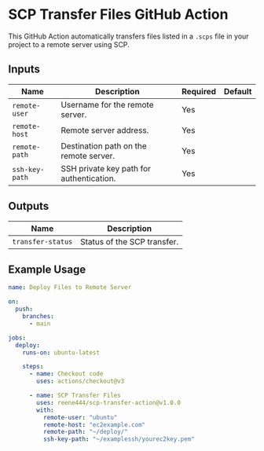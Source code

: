 # SCP Transfer Files GitHub Action

This GitHub Action automatically transfers files listed in a `.scps` file in your project to a remote server using SCP.

## Inputs

| Name           | Description                              | Required | Default |
|----------------|------------------------------------------|----------|---------|
| `remote-user`  | Username for the remote server.          | Yes      |         |
| `remote-host`  | Remote server address.                   | Yes      |         |
| `remote-path`  | Destination path on the remote server.   | Yes      |         |
| `ssh-key-path` | SSH private key path for authentication. | Yes      |         |


## Outputs

| Name              | Description                       |
|-------------------|-----------------------------------|
| `transfer-status` | Status of the SCP transfer.       |

## Example Usage

```yaml
name: Deploy Files to Remote Server

on:
  push:
    branches:
      - main

jobs:
  deploy:
    runs-on: ubuntu-latest

    steps:
      - name: Checkout code
        uses: actions/checkout@v3

      - name: SCP Transfer Files
        uses: reene444/scp-transfer-action@v1.0.0
        with:
          remote-user: "ubuntu"
          remote-host: "ec2example.com"
          remote-path: "~/deploy/"
          ssh-key-path: "~/examplessh/yourec2key.pem"
```

